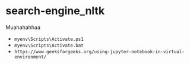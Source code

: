 # search-engine_nltk
Muahahahhaa

- `myenv\Scripts\Activate.ps1`
- `myenv\Scripts\Activate.bat`
- `https://www.geeksforgeeks.org/using-jupyter-notebook-in-virtual-environment/`